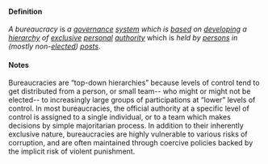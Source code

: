 #### Definition

*A bureaucracy* is *a [governance](https://github.com/gcassel/Modular-Organizing-Terminology/blob/master/terms/govern.md) [system](https://github.com/gcassel/Modular-Organizing-Terminology/blob/master/terms/system.md) which is [based](https://github.com/gcassel/Modular-Organizing-Terminology/blob/master/terms/base.md) on [developing](https://github.com/gcassel/Modular-Organizing-Terminology/blob/master/terms/develop.md) a [hierarchy](https://github.com/gcassel/Modular-Organizing-Terminology/blob/master/terms/hierarchy.md) of [exclusive](https://github.com/gcassel/Modular-Organization-Terminology/blob/master/terms/exclude.md) [personal](https://github.com/gcassel/Modular-Organizing-Terminology/blob/master/terms/personal.md) [authority](https://github.com/gcassel/Modular-Organizing-Terminology/blob/master/terms/authority.md)* which is *held by [persons](https://github.com/gcassel/Modular-Organizing-Terminology/blob/master/terms/person.md) in (mostly non-[elected](https://github.com/gcassel/Modular-Organizing-Terminology/blob/master/terms/elect.md)) [posts](https://github.com/gcassel/Modular-Organizing-Terminology/blob/master/terms/post.md)*.

#### Notes

Bureaucracies are “top-down hierarchies” because levels of control tend to get distributed from a person, or small team-- who might or might not be elected-- to increasingly large groups of participations at “lower” levels of control.   In most bureaucracies, the official authority at a specific level of control is assigned to a single individual, or to a team which makes decisions by simple majoritarian process.  In addition to their inherently exclusive nature, bureaucracies are highly vulnerable to various risks of corruption, and are often maintained through coercive policies backed by the implicit risk of violent punishment.
